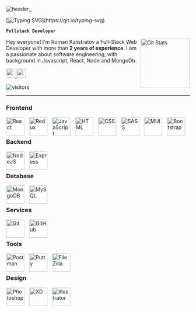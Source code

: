 ![header_](https://github.com/roman-kalistratov/roman-kalistratov/assets/80212286/2e2459a1-ffa9-4195-af17-e20381e46ca6)

[![Typing SVG](https://readme-typing-svg.herokuapp.com?font=Fira+Code&pause=1000&width=435&lines=Hello+there+!;How+are+you+%3F;Nice+to+meet+you+!;My+name+is+Roman+Kalistratov.;I'm+a+Full+stack+developer.;I+like+React+%2B+Node;Have+a+good+day+!!!)](https://git.io/typing-svg)

**`Fullstack Developer`**

<a href="https://github.com/roman-kalistratov">
  <img alt="Git Stats" src="https://github-readme-stats.vercel.app/api?username=roman-kalistratov&show_icons=true&hide_border=true" align="right" height="135" />
</a>

Hey everyone! I'm Roman Kalistratov a Full-Stack Web Developer with more than **2 years of experience**. I am a passionate about software engineering, with background in Javascript, React, Node and MongoDb.
<p>
  <a target="_blank" href="https://www.linkedin.com/in/roman-kalistratov/">
    <img src="https://img.shields.io/badge/linkedin-%230077B5.svg?&style=for-the-badge&logo=linkedin&logoColor=white" height=25>
  </a>
  <a target="_blank" href="mailto:kalistratov.rk@gmail.com">
    <img src="https://img.shields.io/badge/gmail-BB001B.svg?&style=for-the-badge&logo=gmail&logoColor=white" height=25>
  </a>
</p>

![visitors](https://visitor-badge.laobi.icu/badge?page_id=roman-kalistratov)

---

### Frontend

<img align="left" alt="React" width="50px" style="padding-right:10px;" src="https://cdn.jsdelivr.net/gh/devicons/devicon/icons/react/react-original.svg" />
<img align="left" alt="Redux" width="50px" style="padding-right:10px;" src="https://cdn.jsdelivr.net/gh/devicons/devicon/icons/redux/redux-original.svg" />
<img align="left" alt="JavaScript" width="50px" style="padding-right:10px;" src="https://cdn.jsdelivr.net/gh/devicons/devicon/icons/javascript/javascript-plain.svg" />
<img align="left" alt="HTML" width="50px" style="padding-right:10px;" src="https://cdn.jsdelivr.net/gh/devicons/devicon/icons/html5/html5-plain.svg" />
<img align="left" alt="CSS" width="50px" style="padding-right:10px;" src="https://cdn.jsdelivr.net/gh/devicons/devicon/icons/css3/css3-plain.svg" />
<img align="left" alt="SASS" width="50px" style="padding-right:10px;" src="https://cdn.jsdelivr.net/gh/devicons/devicon/icons/sass/sass-original.svg" />
<img align="left" alt="MUI" width="50px" style="padding-right:10px;" src="https://cdn.jsdelivr.net/gh/devicons/devicon/icons/materialui/materialui-original.svg" />
<img align="left" alt="Bootstrap" width="50px" style="padding-right:10px;" src="https://cdn.jsdelivr.net/gh/devicons/devicon/icons/bootstrap/bootstrap-original.svg" /><br/>

<br/>

### Backend

<img align="left" alt="NodeJS" width="50px" style="padding-right:10px;" src="https://cdn.jsdelivr.net/gh/devicons/devicon/icons/nodejs/nodejs-original.svg" />
<img align="left" alt="Express" width="50px" style="padding-right:10px;" src="https://cdn.jsdelivr.net/gh/devicons/devicon/icons/express/express-original.svg" /><br/>

<br/>

### Database

<img align="left" alt="MongoDB" width="50px" style="padding-right:10px;" src="https://cdn.jsdelivr.net/gh/devicons/devicon/icons/mongodb/mongodb-original.svg" />
<img align="left" alt="MySQL" width="50px" style="padding-right:10px;" src="https://cdn.jsdelivr.net/gh/devicons/devicon/icons/mysql/mysql-original-wordmark.svg" /><br />

<br/>

### Services

<img align="left" alt="Git" width="50px" style="padding-right:10px;" src="https://cdn.jsdelivr.net/gh/devicons/devicon/icons/git/git-original.svg" />
<img align="left" alt="GitHub" width="50px" style="padding-right:10px;" src="https://user-images.githubusercontent.com/67447840/220037637-cff5669e-da0e-45de-98f1-cdf5b67fff26.png" /><br/>

<br/>

### Tools

<img align="left" alt="Postman" width="50px" style="padding-right:10px;" src="https://user-images.githubusercontent.com/67447840/220038329-e5213d83-ec34-4a82-9647-1b70ff8f2bfe.png" />
<img align="left" alt="Putty" width="50px" style="padding-right:10px;" src="https://cdn.jsdelivr.net/gh/devicons/devicon/icons/putty/putty-original.svg" />
<img align="left" alt="FileZilla" width="50px" style="padding-right:10px;" src="https://cdn.jsdelivr.net/gh/devicons/devicon/icons/filezilla/filezilla-plain.svg" /><br />

<br/>

### Design

<img align="left" alt="Photoshop" width="50px" style="padding-right:10px;" src="https://cdn.jsdelivr.net/gh/devicons/devicon/icons/photoshop/photoshop-plain.svg" />
<img align="left" alt="XD" width="50px" style="padding-right:10px;" src="https://cdn.jsdelivr.net/gh/devicons/devicon/icons/xd/xd-plain.svg" />
<img align="left" alt="Illustrator" width="50px" style="padding-right:10px;" src="https://cdn.jsdelivr.net/gh/devicons/devicon/icons/illustrator/illustrator-plain.svg" /><br />
<!--
**roman-kalistratov/roman-kalistratov** is a ✨ _special_ ✨ repository because its `README.md` (this file) appears on your GitHub profile.

Here are some ideas to get you started:

- 🔭 I’m currently working on ...
- 🌱 I’m currently learning ...
- 👯 I’m looking to collaborate on ...
- 🤔 I’m looking for help with ...
- 💬 Ask me about ...
- 📫 How to reach me: ...
- 😄 Pronouns: ...
- ⚡ Fun fact: ...
-->
